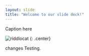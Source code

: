 ```yaml
---
layout: slide
title: "Welcome to our slide deck!"
---
```


Caption here

![riddlocat](https://octodex.github.com/images/riddlocat.png)
{: .center}

changes Testing.
